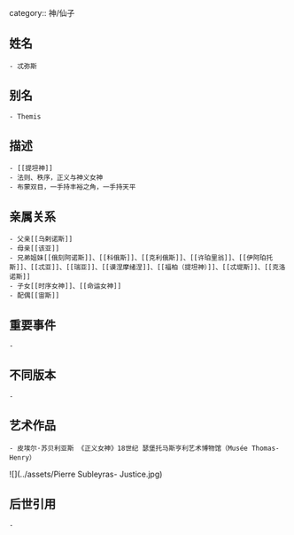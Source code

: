 category:: 神/仙子
## 姓名
	- 忒弥斯
## 别名
	- Themis
## 描述
	- [[提坦神]]
	- 法则、秩序，正义与神义女神
	- 布蒙双目，一手持丰裕之角，一手持天平
## 亲属关系
	- 父亲[[乌剌诺斯]]
	- 母亲[[该亚]]
	- 兄弟姐妹[[俄刻阿诺斯]]、[[科俄斯]]、[[克利俄斯]]、[[许珀里翁]]、[[伊阿珀托斯]]、[[忒亚]]、[[瑞亚]]、[[谟涅摩绪涅]]、[[福柏（提坦神）]]、[[忒堤斯]]、[[克洛诺斯]]
	- 子女[[时序女神]]、[[命运女神]]
	- 配偶[[宙斯]]
## 重要事件
	-
## 不同版本
	-
## 艺术作品
	- 皮埃尔·苏贝利亚斯 《正义女神》18世纪 瑟堡托马斯亨利艺术博物馆（Musée Thomas-Henry）
 ![](../assets/Pierre Subleyras- Justice.jpg)
## 后世引用
	-
